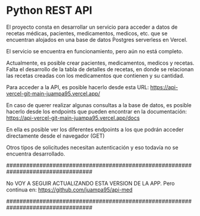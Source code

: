 # Python REST API

El proyecto consta en desarrollar un servicio para acceder a datos de recetas médicas, 
pacientes, medicamentos, medicos, etc. que se encuentran alojados en una base de datos Postgres
serverless en Vercel. 

El servicio se encuentra en funcionamiento, pero aún no está completo. 

Actualmente, es posible crear pacientes, medicamentos, medicos y recetas. Falta el desarrollo 
de la tabla de detalles de recetas, en donde se relacionan las recetas creadas con los medicamentos 
que contienen y su cantidad. 

Para acceder a la API, es posible hacerlo desde esta URL: https://api-vercel-git-main-juampa95.vercel.app/

En caso de querer realizar algunas consultas a la base de datos, es posible hacerlo desde los endpoints 
que pueden encontrar en la documentación: https://api-vercel-git-main-juampa95.vercel.app/docs

En ella es posible ver los diferentes endpoints a los que podrán acceder directamente desde el
navegador (GET)

Otros tipos de solicitudes necesitan autenticación y eso todavía no se encuentra desarrollado. 

##################################################################################

No VOY A SEGUIR ACTUALIZANDO ESTA VERSION DE LA APP. Pero continua en:
https://github.com/juampa95/api-med

##################################################################################


